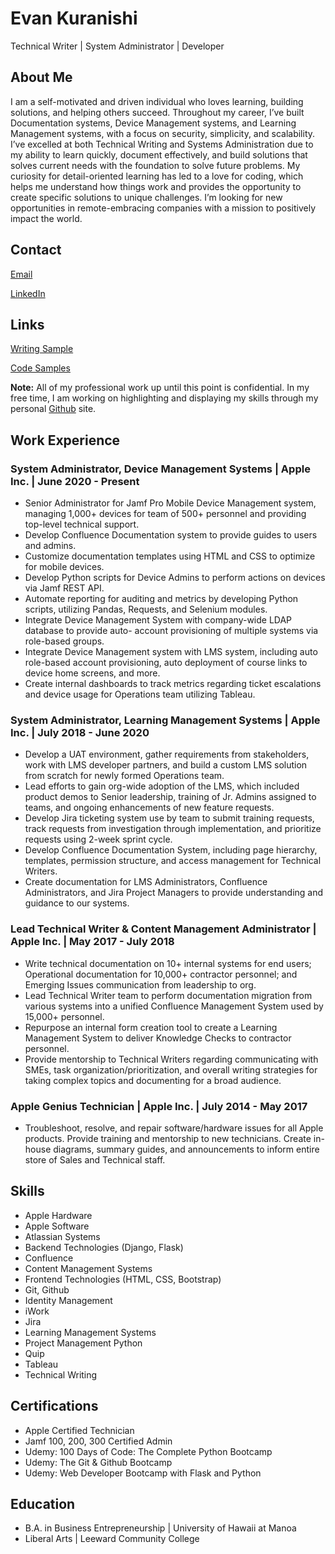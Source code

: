 # Evan Kuranishi
Technical Writer | System Administrator | Developer

## About Me

I am a self-motivated and driven individual who loves learning, building solutions, and helping others succeed. Throughout my career, I’ve built Documentation systems, Device Management systems, and Learning Management systems, with a focus on security, simplicity, and scalability. I’ve excelled at both Technical Writing and Systems Administration due to my ability to learn quickly, document effectively, and build solutions that solves current needs with the foundation to solve future problems. My curiosity for detail-oriented learning has led to a love for coding, which helps me understand how things work and provides the opportunity to create specific solutions to unique challenges. I’m looking for new opportunities in remote-embracing companies with a mission to positively impact the world.

## Contact

[Email](mailto:ekuranishi@gmail.com)

[LinkedIn](https://www.linkedin.com/in/evankuranishi)

## Links

[Writing Sample](https://github.com/kazuo459/writing-samples/blob/main/documentation-management-solution.md)

[Code Samples](https://github.com/kazuo459/portfolio-scripts)

**Note:** All of my professional work up until this point is confidential. In my free time, I am working on highlighting and displaying my skills through my personal [Github](https://github.com/kazuo459) site.

## Work Experience

### System Administrator, Device Management Systems | Apple Inc. | June 2020 - Present

- Senior Administrator for Jamf Pro Mobile Device Management system, managing 1,000+ devices for team of 500+ personnel and providing top-level technical support.
- Develop Confluence Documentation system to provide guides to users and admins.
- Customize documentation templates using HTML and CSS to optimize for mobile devices.
- Develop Python scripts for Device Admins to perform actions on devices via Jamf REST API.
- Automate reporting for auditing and metrics by developing Python scripts, utilizing Pandas, Requests, and Selenium modules.
- Integrate Device Management System with company-wide LDAP database to provide auto- account provisioning of multiple systems via role-based groups.
- Integrate Device Management system with LMS system, including auto role-based account provisioning, auto deployment of course links to device home screens, and more.
- Create internal dashboards to track metrics regarding ticket escalations and device usage for Operations team utilizing Tableau.

### System Administrator, Learning Management Systems | Apple Inc. | July 2018 - June 2020

- Develop a UAT environment, gather requirements from stakeholders, work with LMS developer partners, and build a custom LMS solution from scratch for newly formed Operations team.
- Lead efforts to gain org-wide adoption of the LMS, which included product demos to Senior leadership, training of Jr. Admins assigned to teams, and ongoing enhancements of new feature requests.
- Develop Jira ticketing system use by team to submit training requests, track requests from investigation through implementation, and prioritize requests using 2-week sprint cycle.
- Develop Confluence Documentation System, including page hierarchy, templates, permission structure, and access management for Technical Writers.
- Create documentation for LMS Administrators, Confluence Administrators, and Jira Project Managers to provide understanding and guidance to our systems.

### Lead Technical Writer & Content Management Administrator | Apple Inc. | May 2017 - July 2018

- Write technical documentation on 10+ internal systems for end users; Operational documentation for 10,000+ contractor personnel; and Emerging Issues communication from leadership to org.
- Lead Technical Writer team to perform documentation migration from various systems into a unified Confluence Management System used by 15,000+ personnel.
- Repurpose an internal form creation tool to create a Learning Management System to deliver Knowledge Checks to contractor personnel.
- Provide mentorship to Technical Writers regarding communicating with SMEs, task organization/prioritization, and overall writing strategies for taking complex topics and documenting for a broad audience.

### Apple Genius Technician | Apple Inc. | July 2014 - May 2017

- Troubleshoot, resolve, and repair software/hardware issues for all Apple products. Provide
training and mentorship to new technicians. Create in-house diagrams, summary guides, and announcements to inform entire store of Sales and Technical staff.

## Skills

- Apple Hardware
- Apple Software
- Atlassian Systems
- Backend Technologies (Django, Flask)
- Confluence
- Content Management Systems
- Frontend Technologies (HTML, CSS, Bootstrap)
- Git, Github
- Identity Management
- iWork
- Jira
- Learning Management Systems
- Project Management Python
- Quip
- Tableau
- Technical Writing

## Certifications

- Apple Certified Technician 
- Jamf 100, 200, 300 Certified Admin 
- Udemy: 100 Days of Code: The Complete Python Bootcamp
- Udemy: The Git & Github Bootcamp
- Udemy: Web Developer Bootcamp with Flask and Python

## Education

- B.A. in Business Entrepreneurship | University of Hawaii at Manoa
- Liberal Arts | Leeward Community College
